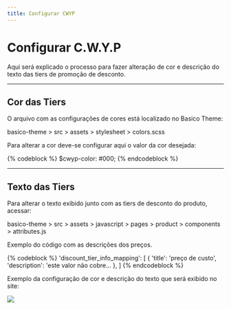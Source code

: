 ```yaml
---
title: Configurar CWYP
---
```


# Configurar C.W.Y.P
Aqui será explicado o processo para fazer alteração de cor e descrição do texto das tiers de promoção de desconto.

___
## Cor das Tiers
O arquivo com as configurações de cores está localizado no Basico Theme:

basico-theme > src > assets > stylesheet > colors.scss

Para alterar a cor deve-se configurar aqui o valor da cor desejada:

{% codeblock %}
  $cwyp-color: #000;
{% endcodeblock %}

___
## Texto das Tiers
Para alterar o texto exibido junto com as tiers de desconto do produto, acessar:

basico-theme > src > assets > javascript > pages > product > components > attributes.js

Exemplo do código com as descrições dos preços.

{% codeblock %}
'discount_tier_info_mapping': [
          {
            'title': 'preço de custo',
            'description': 'este valor não cobre...
          },
        ]
{% endcodeblock %}

Exemplo da configuração de cor e descrição do texto que será exibido no site:

![](/images/config_cwyp/tiers_colors.png)
